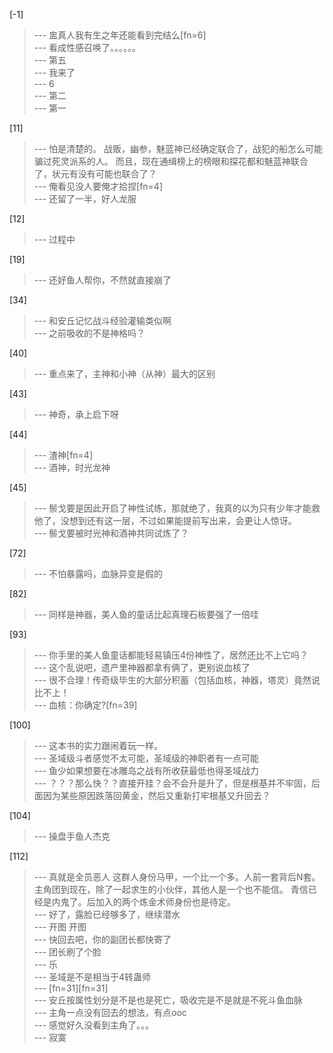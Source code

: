 
[-1] 
>--- 盅真人我有生之年还能看到完结么[fn=6]<br>
>--- 看成性感召唤了。。。。。。<br>
>--- 第五<br>
>--- 我来了<br>
>--- 6<br>
>--- 第二<br>
>--- 第一<br>

[11] 
>--- 怕是清楚的。
战贩，幽参，魅蓝神已经确定联合了，战犯的船怎么可能骗过死灵派系的人。
而且，现在通缉榜上的榜眼和探花都和魅蓝神联合了，状元有没有可能也联合了？<br>
>--- 俺看见没人要俺才拾捏[fn=4]<br>
>--- 还留了一半，好人龙服<br>

[12] 
>--- 过程中<br>

[19] 
>--- 还好鱼人帮你，不然就直接崩了<br>

[34] 
>--- 和安丘记忆战斗经验灌输类似啊<br>
>--- 之前吸收的不是神格吗？<br>

[40] 
>--- 重点来了，主神和小神（从神）最大的区别<br>

[43] 
>--- 神奇，承上启下呀<br>

[44] 
>--- 渣神[fn=4]<br>
>--- 酒神，时光龙神<br>

[45] 
>--- 鬃戈要是因此开启了神性试练，那就绝了，我真的以为只有少年才能救他了，没想到还有这一层，不过如果能提前写出来，会更让人惊讶。<br>
>--- 鬃戈要被时光神和酒神共同试炼了？<br>

[72] 
>--- 不怕暴露吗，血脉异变是假的<br>

[82] 
>--- 同样是神器，美人鱼的童话比起真理石板要强了一倍哇<br>

[93] 
>--- 你手里的美人鱼童话都能轻易镇压4份神性了，居然还比不上它吗？<br>
>--- 这个乱说吧，遗产里神器都拿有俩了，更别说血核了<br>
>--- 很不合理！传奇级毕生的大部分积蓄（包括血核，神器，塔灵）竟然说比不上！<br>
>--- 血核：你确定?[fn=39]<br>

[100] 
>--- 这本书的实力跟闹着玩一样。<br>
>--- 圣域级斗者感觉不太可能，圣域级的神职者有一点可能<br>
>--- 鱼少如果想要在冰雕岛之战有所收获最低也得圣域战力<br>
>--- ？？？那么快？？直接开挂？会不会升是升了，但是根基并不牢固，后面因为某些原因跌落回黄金，然后又重新打牢根基又升回去？<br>

[104] 
>--- 操盘手鱼人杰克<br>

[112] 
>--- 真就是全员恶人
这群人身份马甲，一个比一个多。人前一套背后N套。主角团到现在，除了一起求生的小伙伴，其他人是一个也不能信。
青信已经是内鬼了。后加入的两个炼金术师身份也是待定。<br>
>--- 好了，露脸已经够多了，继续潜水<br>
>--- 开图 开图<br>
>--- 快回去吧，你的副团长都快寄了<br>
>--- 团长刷了个脸<br>
>--- 乐<br>
>--- 圣域是不是相当于4转蛊师<br>
>--- [fn=31][fn=31]<br>
>--- 安丘按属性划分是不是也是死亡，吸收完是不是就是不死斗鱼血脉<br>
>--- 主角一点没有回去的想法，有点ooc<br>
>--- 感觉好久没看到主角了。。。<br>
>--- 寂寞<br>
